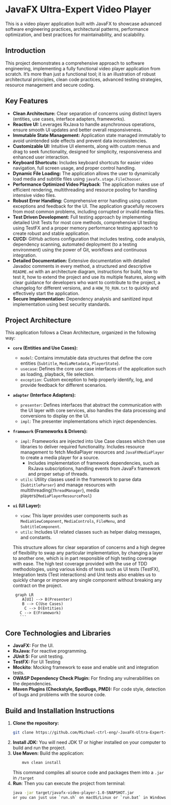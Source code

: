 # JavaFX Ultra-Expert Video Player

This is a video player application built with JavaFX to showcase advanced software engineering practices, architectural patterns, performance optimization, and best practices for maintainability, and scalability.

## Introduction

This project demonstrates a comprehensive approach to software engineering, implementing a fully functional video player application from scratch. It’s more than just a functional tool; it is an illustration of robust architectural principles, clean code practices, advanced testing strategies, resource management and secure coding.

## Key Features

*   **Clean Architecture:** Clear separation of concerns using distinct layers (entities, use cases, interface adapters, frameworks).
*   **Reactive UI:** Leverages RxJava to handle asynchronous operations, ensure smooth UI updates and better overall responsiveness.
*   **Immutable State Management:** Application state managed immutably to avoid unintended side effects and prevent data inconsistencies.
*   **Customizable UI:** Intuitive UI elements, along with custom menus and drag to seek functionality, designed for simplicity, responsiveness and enhanced user interaction.
*  **Keyboard Shortcuts:** Includes keyboard shortcuts for easier video navigation, full screen usage, and proper control handling.
*   **Dynamic File Loading:**  The application allows the user to dynamically load media and subtitle files using `javafx.stage.FileChooser`.
*  **Performance Optimized Video Playback**:  The application makes use of efficient rendering, multithreading and resource pooling for handling intensive video files.
*   **Robust Error Handling:** Comprehensive error handling using custom exceptions and feedback for the UI. The application gracefully recovers from most common problems, including corrupted or invalid media files.
*   **Test Driven Development:** Full testing approach by implementing detailed Unit Tests for most core methods, comprehensive UI testing using TestFX and a proper memory performance testing approach to create robust and stable application.
*   **CI/CD:** GitHub actions configuration that includes testing, code analysis, dependency scanning, automated deployment (to a testing environment) using the power of Git, workflows and continuous integration.
*   **Detailed Documentation:**  Extensive documentation with detailed Javadoc comments in every method, a structured and descriptive `README.md` with an architecture diagram, instructions for build, how to test it, how to extend the project and use its multiple features, along with clear guidance for developers who want to contribute to the project, a changelog for different versions, and a `HOW_TO_RUN.txt` to quickly and effectively start the application.
*   **Secure Implementation:** Dependency analysis and sanitized input implementation using best security standards.

## Project Architecture

This application follows a Clean Architecture, organized in the following way:

*   **`core` (Entities and Use Cases):**
    *   `model`: Contains immutable data structures that define the core entities (`Subtitle`, `MediaMetadata`, `PlayerState`).
    *   `usecase`: Defines the core use case interfaces of the application such as loading, playback, file selection.
    *   `exception`: Custom exception to help properly identify, log, and provide feedback for different scenarios.

*   **`adapter` (Interface Adapters):**
    *   `presenter`: Defines interfaces that abstract the communication with the UI layer with core services, also handles the data processing and conversions to display on the UI.
    *   `impl`: The presenter implementations which inject dependencies.

*   **`framework` (Frameworks & Drivers):**
    *   `impl`:  Frameworks are injected into Use Case classes which then use libraries to deliver required functionality. Includes resource management to fetch MediaPlayer resources and `JavaFXMediaPlayer` to create a media player for a source.
        *  Includes implementation of framework dependencies, such as RxJava subscriptions, handling events from JavaFx framework and proper setup of threads.
    *   `utils`: Utility classes used in the framework to parse data (`SubtitleParser`) and manage resources with multithreading(`ThreadManager`), media players(`MediaPlayerResourcePool`)

*   **`ui` (UI Layer):**
    *   `view`: This layer provides user components such as `MediaViewComponent`, `MediaControls`, `FileMenu`, and `SubtitleComponent`.
    *    `utils`: Includes UI related classes such as helper dialog messages, and constants.

    This structure allows for clear separation of concerns and a high degree of flexibility to swap any particular implementation, by changing a layer to another one, which is in part responsible of high testing coverage with ease.
    The high test coverage provided with the use of TDD methodologies, using various kinds of tests such as UI tests (TestFX), Integration tests (Test interactions) and Unit tests also enables us to quickly change or improve any single component without breaking any contract on the project.

     ```mermaid
      graph LR
         A[UI] --> B(Presenter)
         B --> C(Use Cases)
          C --> D(Entities)
        C --> E(Framework)
        ```

## Core Technologies and Libraries

*   **JavaFX:** For the UI.
*   **RxJava:**  For reactive programming.
*   **JUnit 5:**  For unit testing.
*   **TestFX:** For UI Testing
*  **Mockito**: Mocking framework to ease and enable unit and integration tests.
*  **OWASP Dependency Check Plugin:** For finding any vulnerabilities on the dependencies.
* **Maven Plugins (Checkstyle, SpotBugs, PMD):** For code style, detection of bugs and problems with the source code.

## Build and Installation Instructions

1.  **Clone the repository:**
    ```bash
    git clone https://github.com/Michael-ctrl-eng/-JavaFX-Ultra-Expert-Video-Player.git
    ```
2.  **Install JDK:**
    You will need JDK 17 or higher installed on your computer to build and run the project.
3.  **Use Maven:** Build the application:
    ```bash
        mvn clean install
    ```
     This command compiles all source code and packages them into a `.jar` in `/target`
4. **Run**: Then you can execute the project from terminal:
    ```bash
    java -jar target/javafx-video-player-1.0-SNAPSHOT.jar
    or you can just use `run.sh` on macOS/Linux or `run.bat` in Windows by just executing the script or by double-clicking it.

